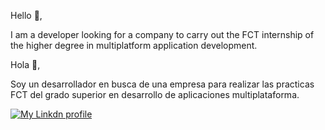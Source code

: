 Hello 👋,

I am a developer looking for a company to carry out the FCT internship of the higher degree in multiplatform application development.

Hola 👋,

Soy un desarrollador en busca de una empresa para realizar las practicas FCT del grado superior en desarrollo de aplicaciones multiplataforma.

<a href="https://es.linkedin.com/in/jorge-martin-dev?trk=profile-badge">
  
![My Linkdn profile](Logotipo%20de%20LinkedIn%E2%84%A2.png)

</a>
